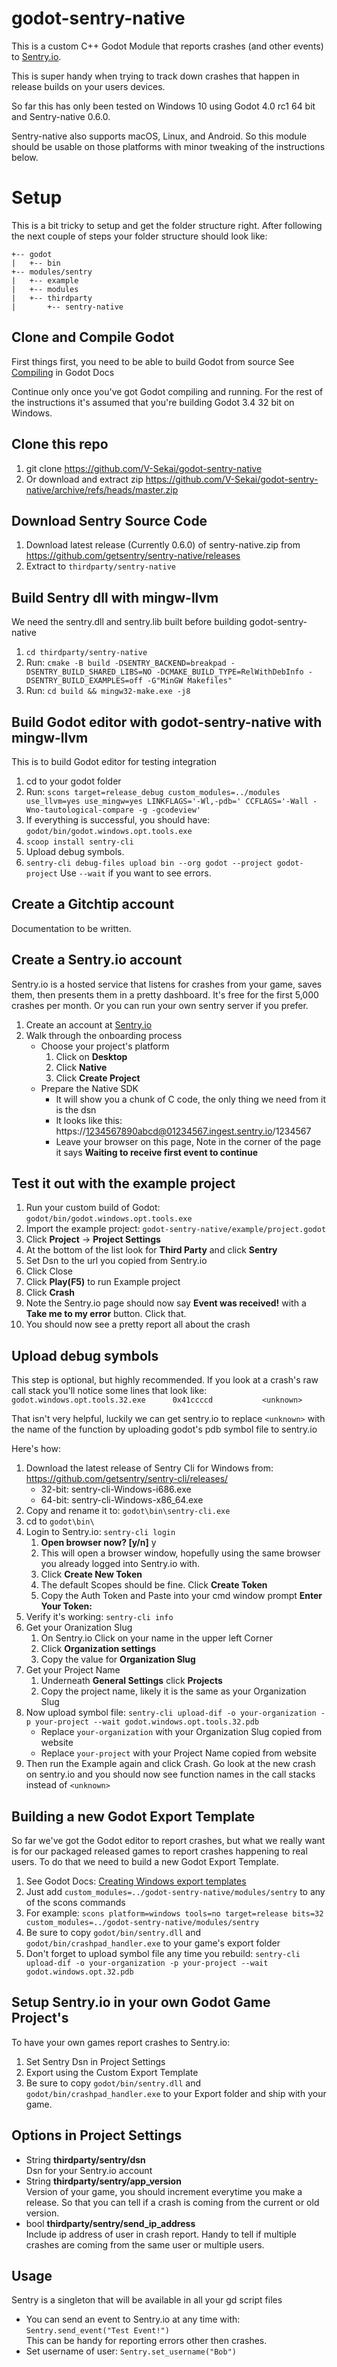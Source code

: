 # godot-sentry-native

This is a custom C++ Godot Module that reports crashes (and other events) to [Sentry.io](https://sentry.io/).

This is super handy when trying to track down crashes that happen in release builds on your users devices.

So far this has only been tested on Windows 10 using Godot 4.0 rc1 64 bit and Sentry-native 0.6.0.

Sentry-native also supports macOS, Linux, and Android. So this module should be usable on those platforms with minor tweaking of the instructions below.

# Setup

This is a bit tricky to setup and get the folder structure right. After following the next couple of steps your folder structure should look like:

```
+-- godot
|   +-- bin
+-- modules/sentry
|   +-- example
|   +-- modules
|   +-- thirdparty
|       +-- sentry-native
```

## Clone and Compile Godot

First things first, you need to be able to build Godot from source
See [Compiling](https://docs.godotengine.org/en/stable/development/compiling/index.html) in Godot Docs

Continue only once you've got Godot compiling and running. For the rest of the instructions it's assumed that you're building Godot 3.4 32 bit on Windows.

## Clone this repo

1. git clone https://github.com/V-Sekai/godot-sentry-native
1. Or download and extract zip https://github.com/V-Sekai/godot-sentry-native/archive/refs/heads/master.zip

## Download Sentry Source Code

1. Download latest release (Currently 0.6.0) of sentry-native.zip from https://github.com/getsentry/sentry-native/releases
1. Extract to `thirdparty/sentry-native`

## Build Sentry dll with mingw-llvm

We need the sentry.dll and sentry.lib built before building godot-sentry-native

1. `cd thirdparty/sentry-native`
1. Run: `cmake -B build -DSENTRY_BACKEND=breakpad -DSENTRY_BUILD_SHARED_LIBS=NO -DCMAKE_BUILD_TYPE=RelWithDebInfo -DSENTRY_BUILD_EXAMPLES=off -G"MinGW Makefiles"`
1. Run: `cd build && mingw32-make.exe -j8`

## Build Godot editor with godot-sentry-native with mingw-llvm

This is to build Godot editor for testing integration

1. cd to your godot folder
1. Run: `scons target=release_debug custom_modules=../modules use_llvm=yes use_mingw=yes LINKFLAGS='-Wl,-pdb=' CCFLAGS='-Wall -Wno-tautological-compare -g -gcodeview'`
1. If everything is successful, you should have: `godot/bin/godot.windows.opt.tools.exe`
1. `scoop install sentry-cli`
1. Upload debug symbols. 
1. `sentry-cli debug-files upload bin --org godot --project godot-project` Use `--wait` if you want to see errors.

## Create a Gitchtip account

Documentation to be written.

## Create a Sentry.io account

Sentry.io is a hosted service that listens for crashes from your game, saves them, then presents them in a pretty dashboard. It's free for the first 5,000 crashes per month. Or you can run your own sentry server if you prefer.

1. Create an account at [Sentry.io](https://sentry.io/)
1. Walk through the onboarding process
   - Choose your project's platform
     1. Click on **Desktop**
     1. Click **Native**
     1. Click **Create Project**
   - Prepare the Native SDK
     - It will show you a chunk of C code, the only thing we need from it is the dsn
     - It looks like this: https://1234567890abcd@01234567.ingest.sentry.io/1234567
     - Leave your browser on this page, Note in the corner of the page it says **Waiting to receive first event to continue**

## Test it out with the example project

1. Run your custom build of Godot: `godot/bin/godot.windows.opt.tools.exe`
1. Import the example project: `godot-sentry-native/example/project.godot`
1. Click **Project** -> **Project Settings**
1. At the bottom of the list look for **Third Party** and click **Sentry**
1. Set Dsn to the url you copied from Sentry.io
1. Click Close
1. Click **Play(F5)** to run Example project
1. Click **Crash**
1. Note the Sentry.io page should now say **Event was received!** with a **Take me to my error** button. Click that.
1. You should now see a pretty report all about the crash

## Upload debug symbols

This step is optional, but highly recommended.
If you look at a crash's raw call stack you'll notice some lines that look like:
`godot.windows.opt.tools.32.exe      0x41ccccd           <unknown>`

That isn't very helpful, luckily we can get sentry.io to replace `<unknown>` with the name of the function by uploading godot's pdb symbol file to sentry.io

Here's how:

1. Download the latest release of Sentry Cli for Windows from: https://github.com/getsentry/sentry-cli/releases/
   - 32-bit: sentry-cli-Windows-i686.exe
   - 64-bit: sentry-cli-Windows-x86_64.exe
1. Copy and rename it to: `godot\bin\sentry-cli.exe`
1. cd to `godot\bin\`
1. Login to Sentry.io: `sentry-cli login`
   1. **Open browser now? [y/n]** y
   1. This will open a browser window, hopefully using the same browser you already logged into Sentry.io with.
   1. Click **Create New Token**
   1. The default Scopes should be fine. Click **Create Token**
   1. Copy the Auth Token and Paste into your cmd window prompt **Enter Your Token:**
1. Verify it's working: `sentry-cli info`
1. Get your Oranization Slug
   1. On Sentry.io Click on your name in the upper left Corner
   1. Click **Organization settings**
   1. Copy the value for **Organization Slug**
1. Get your Project Name
   1. Underneath **General Settings** click **Projects**
   1. Copy the project name, likely it is the same as your Organization Slug
1. Now upload symbol file: `sentry-cli upload-dif -o your-organization -p your-project --wait godot.windows.opt.tools.32.pdb `
   - Replace `your-organization` with your Organization Slug copied from website
   - Replace `your-project` with your Project Name copied from website
1. Then run the Example again and click Crash. Go look at the new crash on sentry.io and you should now see function names in the call stacks instead of `<unknown>`

## Building a new Godot Export Template

So far we've got the Godot editor to report crashes, but what we really want is for our packaged released games to report crashes happening to real users. To do that we need to build a new Godot Export Template.

1. See Godot Docs: [Creating Windows export templates](https://docs.godotengine.org/en/stable/development/compiling/compiling_for_windows.html#creating-windows-export-templates)
1. Just add `custom_modules=../godot-sentry-native/modules/sentry` to any of the scons commands
1. For example: `scons platform=windows tools=no target=release bits=32 custom_modules=../godot-sentry-native/modules/sentry`
1. Be sure to copy `godot/bin/sentry.dll` and `godot/bin/crashpad_handler.exe` to your game's export folder
1. Don't forget to upload symbol file any time you rebuild: `sentry-cli upload-dif -o your-organization -p your-project --wait godot.windows.opt.32.pdb`

## Setup Sentry.io in your own Godot Game Project's

To have your own games report crashes to Sentry.io:

1. Set Sentry Dsn in Project Settings
1. Export using the Custom Export Template
1. Be sure to copy `godot/bin/sentry.dll` and `godot/bin/crashpad_handler.exe` to your Export folder and ship with your game.

## Options in Project Settings

- String **thirdparty/sentry/dsn** \
   Dsn for your Sentry.io account
- String **thirdparty/sentry/app_version** \
   Version of your game, you should increment everytime you make a release. So that you can tell if a crash is coming from the current or old version.
- bool **thirdparty/sentry/send_ip_address** \
   Include ip address of user in crash report. Handy to tell if multiple crashes are coming from the same user or multiple users.

## Usage

Sentry is a singleton that will be available in all your gd script files

- You can send an event to Sentry.io at any time with: `Sentry.send_event("Test Event!")` \
   This can be handy for reporting errors other then crashes.
- Set username of user: `Sentry.set_username("Bob")`
